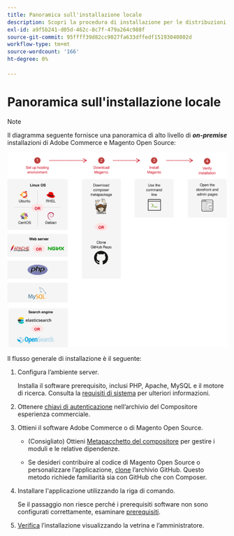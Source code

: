 ```yaml
---
title: Panoramica sull'installazione locale
description: Scopri la procedura di installazione per le distribuzioni locali di Adobe Commerce e Magento Open Source.
exl-id: a9f5b241-d05d-462c-8c7f-479a264c988f
source-git-commit: 95ffff39d82cc9027fa633dffedf15193040802d
workflow-type: tm+mt
source-wordcount: '166'
ht-degree: 0%

---
```


# Panoramica sull&#39;installazione locale

>[!NOTE]
>
>Il diagramma seguente fornisce una panoramica di alto livello di _**on-premise**_ installazioni di Adobe Commerce e Magento Open Source:

![Come funziona l’installazione](../assets/installation/install-diagram-24.svg)

Il flusso generale di installazione è il seguente:

1. Configura l’ambiente server.

   Installa il software prerequisito, inclusi PHP, Apache, MySQL e il motore di ricerca. Consulta la [requisiti di sistema](system-requirements.md) per ulteriori informazioni.

1. Ottenere [chiavi di autenticazione](prerequisites/authentication-keys.md) nell’archivio del Compositore esperienza commerciale.

1. Ottieni il software Adobe Commerce o di Magento Open Source.

   * (Consigliato) Ottieni [Metapacchetto del compositore](composer.md) per gestire i moduli e le relative dipendenze.

   * Se desideri contribuire al codice di Magento Open Source o personalizzare l’applicazione, [clone](https://developer.adobe.com/commerce/contributor/guides/install/clone-repository/) l’archivio GitHub. Questo metodo richiede familiarità sia con GitHub che con Composer.

1. Installare l&#39;applicazione utilizzando la riga di comando.

   Se il passaggio non riesce perché i prerequisiti software non sono configurati correttamente, esaminare [prerequisiti](prerequisites/overview.md).

1. [Verifica](next-steps/verify.md) l’installazione visualizzando la vetrina e l’amministratore.
